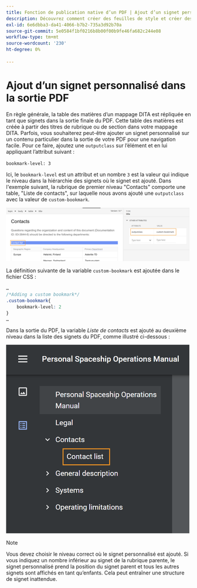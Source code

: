 ```yaml
---
title: Fonction de publication native d’un PDF | Ajout d’un signet personnalisé dans la sortie PDF
description: Découvrez comment créer des feuilles de style et créer des styles pour votre contenu.
exl-id: 6e6dbba3-da41-4066-b7b2-735a3d92b70a
source-git-commit: 5e0584f1bf0216b8b00f00b9fe46fa682c244e08
workflow-type: tm+mt
source-wordcount: '230'
ht-degree: 0%

---
```


# Ajout d’un signet personnalisé dans la sortie PDF

En règle générale, la table des matières d’un mappage DITA est répliquée en tant que signets dans la sortie finale du PDF. Cette table des matières est créée à partir des titres de rubrique ou de section dans votre mappage DITA. Parfois, vous souhaiterez peut-être ajouter un signet personnalisé sur un contenu particulier dans la sortie de votre PDF pour une navigation facile. Pour ce faire, ajoutez une `outputclass` sur l’élément et en lui appliquant l’attribut suivant :

`bookmark-level: 3`

Ici, le `bookmark-level` est un attribut et un nombre `3` est la valeur qui indique le niveau dans la hiérarchie des signets où le signet est ajouté. Dans l&#39;exemple suivant, la rubrique de premier niveau &quot;Contacts&quot; comporte une table, &quot;Liste de contacts&quot;, sur laquelle nous avons ajouté une `outputclass` avec la valeur de `custom-bookmark`.


<img src="./assets/custom-bookmark-attribute.png" width="500">

La définition suivante de la variable `custom-bookmark` est ajoutée dans le fichier CSS :

```css
…
/*Adding a custom bookmark*/
.custom-bookmark{
    bookmark-level: 2
}
…
```

Dans la sortie du PDF, la variable *Liste de contacts* est ajouté au deuxième niveau dans la liste des signets du PDF, comme illustré ci-dessous :

<img src="./assets/custom-bookmark-in-pdf-output.png" width="500">

>[!NOTE]
>
>Vous devez choisir le niveau correct où le signet personnalisé est ajouté. Si vous indiquez un nombre inférieur au signet de la rubrique parente, le signet personnalisé prend la position du signet parent et tous les autres signets sont affichés en tant qu’enfants. Cela peut entraîner une structure de signet inattendue.
